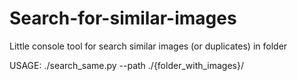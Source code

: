 # Search-for-similar-images
Little console tool for search similar images (or duplicates) in folder

USAGE: ./search_same.py --path ./{folder_with_images}/
